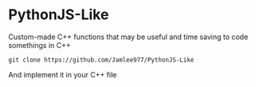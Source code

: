 # PythonJS-Like

Custom-made C++ functions that may be useful and time saving to code somethings in C++

```
git clone https://github.com/Jamlee977/PythonJS-Like
```

And implement it in your C++ file
